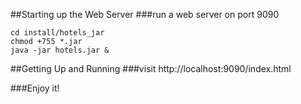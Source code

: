 ##Starting up the Web Server
###run a web server on port 9090
```shell
cd install/hotels_jar
chmod +755 *.jar
java -jar hotels.jar &
```

##Getting Up and Running
###visit http://localhost:9090/index.html 

###Enjoy it!
